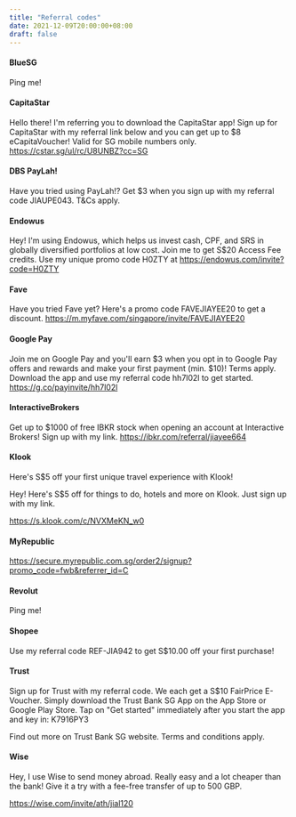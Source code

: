 ```yaml
---
title: "Referral codes"
date: 2021-12-09T20:00:00+08:00
draft: false
---
```

#### BlueSG

Ping me!

#### CapitaStar

Hello there! I'm referring you to download the CapitaStar app! Sign up for CapitaStar with my referral link below and you can get up to $8 eCapitaVoucher! Valid for SG mobile numbers only. https://cstar.sg/ul/rc/U8UNBZ?cc=SG

#### DBS PayLah!

Have you tried using PayLah!? Get $3 when you sign up with my referral code JIAUPE043. T&Cs apply.

#### Endowus

Hey! I'm using Endowus, which helps us invest cash, CPF, and SRS in globally diversified portfolios at low cost. Join me to get S$20 Access Fee credits. Use my unique promo code H0ZTY at https://endowus.com/invite?code=H0ZTY

#### Fave

Have you tried Fave yet? Here's a promo code FAVEJIAYEE20 to get a discount. https://m.myfave.com/singapore/invite/FAVEJIAYEE20

#### Google Pay

Join me on Google Pay and you'll earn $3 when you opt in to Google Pay offers and rewards and make your first payment (min. $10)! Terms apply. Download the app and use my referral code hh7l02l to get started. https://g.co/payinvite/hh7l02l

#### InteractiveBrokers

Get up to $1000 of free IBKR stock when opening an account at Interactive Brokers! Sign up with my link. https://ibkr.com/referral/jiayee664

#### Klook

Here's S$5 off your first unique travel experience with Klook!

Hey! Here's S$5 off for things to do, hotels and more on Klook. Just sign up with my link.

https://s.klook.com/c/NVXMeKN_w0

#### MyRepublic

https://secure.myrepublic.com.sg/order2/signup?promo_code=fwb&referrer_id=C

#### Revolut

Ping me!

#### Shopee

Use my referral code REF-JIA942 to get S$10.00 off your first purchase!

#### Trust

Sign up for Trust with my referral code. We each get a S$10 FairPrice E-Voucher. Simply download the Trust Bank SG App on the App Store or Google Play Store. Tap on "Get started" immediately after you start the app and key in: K7916PY3

Find out more on Trust Bank SG website. Terms and conditions apply.

#### Wise

Hey, I use Wise to send money abroad. Really easy and a lot cheaper than the bank! Give it a try with a fee-free transfer of up to 500 GBP.

https://wise.com/invite/ath/jial120
